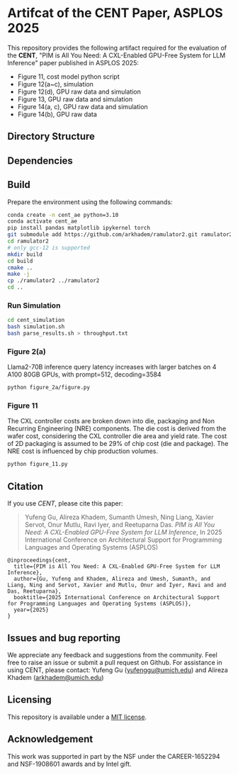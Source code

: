 # Artifcat of the CENT Paper, ASPLOS 2025

This repository provides the following artifact required for the evaluation of the **CENT**, "PIM is All You Need: A CXL-Enabled GPU-Free System for LLM Inference" paper published in ASPLOS 2025:

* Figure 11, cost model python script
* Figure 12(a~c), simulation
* Figure 12(d), GPU raw data and simulation
* Figure 13, GPU raw data and simulation
* Figure 14(a, c), GPU raw data and simulation
* Figure 14(b), GPU raw data

## Directory Structure

## Dependencies


## Build

Prepare the environment using the following commands:

```bash
conda create -n cent_ae python=3.10
conda activate cent_ae
pip install pandas matplotlib ipykernel torch
git submodule add https://github.com/arkhadem/ramulator2.git ramulator2
cd ramulator2
# only gcc-12 is supported
mkdir build
cd build
cmake ..
make -j
cp ./ramulator2 ../ramulator2
cd ..
```

### Run Simulation
```bash
cd cent_simulation
bash simulation.sh
bash parse_results.sh > throughput.txt
```

### Figure 2(a) 
Llama2-70B inference query latency increases with larger batches on 4 A100 80GB GPUs, with prompt=512, decoding=3584
```bash
python figure_2a/figure.py
```

### Figure 11
The CXL controller costs are broken down into die, packaging and Non Recurring Engineering (NRE) components. The die cost is derived from the wafer cost, considering the CXL controller die area and yield rate. The cost of 2D packaging is assumed to be 29% of chip cost (die and package). The NRE cost is
influenced by chip production volumes.
```bash
python figure_11.py
```

## Citation

If you use *CENT*, please cite this paper:

> Yufeng Gu, Alireza Khadem, Sumanth Umesh, Ning Liang, Xavier Servot, Onur Mutlu, Ravi Iyer, and Reetuparna Das.
> *PIM is All You Need: A CXL-Enabled GPU-Free System for LLM Inference*,
> In 2025 International Conference on Architectural Support for Programming Languages and Operating Systems (ASPLOS)

```
@inproceedings{cent,
  title={PIM is All You Need: A CXL-Enabled GPU-Free System for LLM Inference},
  author={Gu, Yufeng and Khadem, Alireza and Umesh, Sumanth, and Liang, Ning and Servot, Xavier and Mutlu, Onur and Iyer, Ravi and and Das, Reetuparna},
  booktitle={2025 International Conference on Architectural Support for Programming Languages and Operating Systems (ASPLOS)}, 
  year={2025}
}
```

## Issues and bug reporting

We appreciate any feedback and suggestions from the community.
Feel free to raise an issue or submit a pull request on Github.
For assistance in using CENT, please contact: Yufeng Gu (yufenggu@umich.edu) and Alireza Khadem (arkhadem@umich.edu)

## Licensing

This repository is available under a [MIT license](/LICENSE).

## Acknowledgement

This work was supported in part by the NSF under the CAREER-1652294 and NSF-1908601 awards and by Intel gift.
